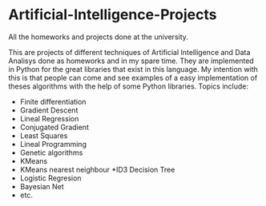 # Artificial-Intelligence-Projects
All the homeworks and projects done at the university.

This are projects of different techniques of Artificial Intelligence and Data Analisys done as homeworks and in my spare time.
They are implemented in Python for the great libraries that exist in this language. My intention with this is that people can come and see
examples of a easy implementation of theses algorithms with the help of some Python libraries.
  Topics include:
  * Finite differentiation
  * Gradient Descent
  * Lineal Regression
  * Conjugated Gradient
  * Least Squares
  * Lineal Programming
  * Genetic algorithms
  * KMeans
  * KMeans nearest neighbour
  *ID3 Decision Tree
  * Logistic Regresion
  * Bayesian Net
  * etc.
